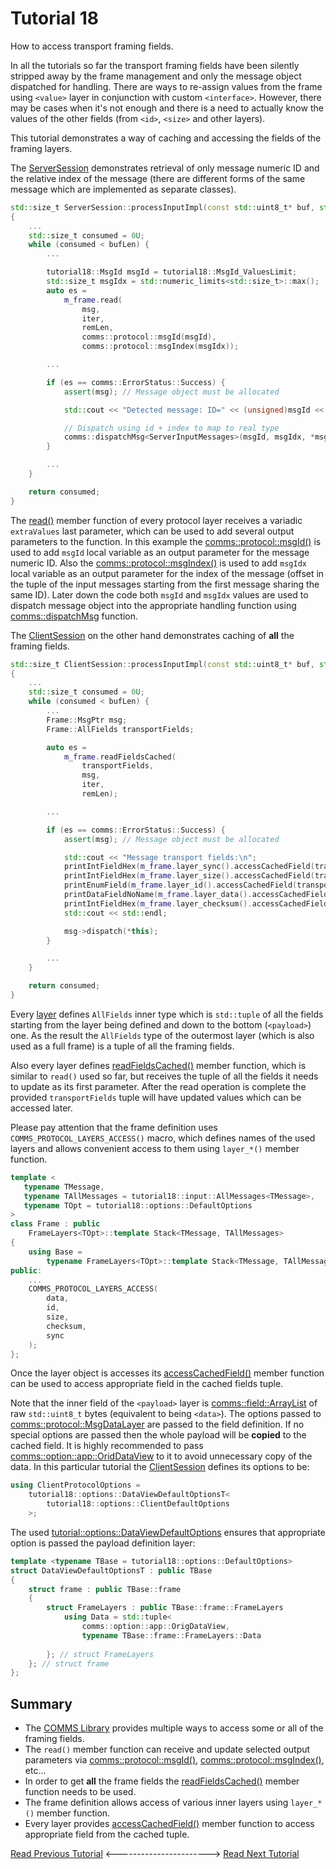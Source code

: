 # Tutorial 18
How to access transport framing fields.

In all the tutorials so far the transport framing fields have been silently stripped 
away by the frame management and only the message object dispatched for handling. 
There are ways to re-assign values from the frame using `<value>` layer in 
conjunction with custom `<interface>`. However, there may be cases when it's not
enough and there is a need to actually know the values of the other fields 
(from `<id>`, `<size>` and other layers). 

This tutorial demonstrates a way of caching and accessing the fields of the framing layers.

The [ServerSession](src/ServerSession.cpp) demonstrates retrieval of only message numeric 
ID and the relative index of the message (there are different forms of the same message which 
are implemented as separate classes).
```cpp
std::size_t ServerSession::processInputImpl(const std::uint8_t* buf, std::size_t bufLen)
{
    ...
    std::size_t consumed = 0U;
    while (consumed < bufLen) {
        ...

        tutorial18::MsgId msgId = tutorial18::MsgId_ValuesLimit;
        std::size_t msgIdx = std::numeric_limits<std::size_t>::max();
        auto es = 
            m_frame.read(
                msg, 
                iter, 
                remLen, 
                comms::protocol::msgId(msgId),
                comms::protocol::msgIndex(msgIdx));

        ...

        if (es == comms::ErrorStatus::Success) {
            assert(msg); // Message object must be allocated

            std::cout << "Detected message: ID=" << (unsigned)msgId << "; idx=" << msgIdx << std::endl; 

            // Dispatch using id + index to map to real type
            comms::dispatchMsg<ServerInputMessages>(msgId, msgIdx, *msg, *this);
        }

        ...
    }

    return consumed;
}
```
The [read()](https://commschamp.github.io/comms_doc/classcomms_1_1protocol_1_1ProtocolLayerBase.html)
member function of every protocol layer receives a variadic `extraValues` last parameter, which can be 
used to add several output parameters to the function. In this example the 
[comms::protocol::msgId()](https://commschamp.github.io/comms_doc/namespacecomms_1_1protocol.html) is used 
to add `msgId` local variable as an output parameter for the message numeric ID. Also the 
[comms::protocol::msgIndex()](https://commschamp.github.io/comms_doc/namespacecomms_1_1protocol.html)
is used to add `msgIdx` local variable as an output parameter for the index of the message (offset in 
the tuple of the input messages starting from the first message sharing the same ID).
Later down the code both `msgId` and `msgIdx` values are used to dispatch message object into the 
appropriate handling function using 
[comms::dispatchMsg](https://commschamp.github.io/comms_doc/dispatch_8h.html) function.


The [ClientSession](src/ClientSession.cpp) on the other hand demonstrates caching of **all** the framing 
fields.
```cpp
std::size_t ClientSession::processInputImpl(const std::uint8_t* buf, std::size_t bufLen)
{
    ...
    std::size_t consumed = 0U;
    while (consumed < bufLen) {
        ...
        Frame::MsgPtr msg;
        Frame::AllFields transportFields;

        auto es = 
            m_frame.readFieldsCached(
                transportFields,
                msg, 
                iter, 
                remLen);

        ...

        if (es == comms::ErrorStatus::Success) {
            assert(msg); // Message object must be allocated

            std::cout << "Message transport fields:\n";
            printIntFieldHex(m_frame.layer_sync().accessCachedField(transportFields));
            printIntFieldHex(m_frame.layer_size().accessCachedField(transportFields));
            printEnumField(m_frame.layer_id().accessCachedField(transportFields));
            printDataFieldNoName(m_frame.layer_data().accessCachedField(transportFields));
            printIntFieldHex(m_frame.layer_checksum().accessCachedField(transportFields));
            std::cout << std::endl;

            msg->dispatch(*this);
        }

        ...
    }

    return consumed;
}
```
Every [layer](https://commschamp.github.io/comms_doc/classcomms_1_1protocol_1_1ProtocolLayerBase.html) defines
`AllFields` inner type which is `std::tuple` of all the fields starting from the layer 
being defined and down to the bottom (`<payload>`) one. As the result the `AllFields` type of the outermost layer 
(which is also used as a full frame) is a tuple of all the framing fields.

Also every layer defines [readFieldsCached()](https://commschamp.github.io/comms_doc/classcomms_1_1protocol_1_1ProtocolLayerBase.html)
member function, which is similar to `read()` used so far, but receives the tuple of all the fields it needs to update as 
its first parameter. After the read operation is complete the provided `transportFields` tuple will have updated values which 
can be accessed later.

Please pay attention that the frame definition uses `COMMS_PROTOCOL_LAYERS_ACCESS()` macro, which defines names of the 
used layers and allows convenient access to them using `layer_*()` member function.
```cpp
template <
   typename TMessage,
   typename TAllMessages = tutorial18::input::AllMessages<TMessage>,
   typename TOpt = tutorial18::options::DefaultOptions
>
class Frame : public
    FrameLayers<TOpt>::template Stack<TMessage, TAllMessages>
{
    using Base =
        typename FrameLayers<TOpt>::template Stack<TMessage, TAllMessages>;
public:
    ...
    COMMS_PROTOCOL_LAYERS_ACCESS(
        data,
        id,
        size,
        checksum,
        sync
    );
};
```
Once the layer object is accesses its 
[accessCachedField()](https://commschamp.github.io/comms_doc/classcomms_1_1protocol_1_1ProtocolLayerBase.html)
member function can be used to access appropriate field in the cached fields tuple.

Note that the inner field of the `<payload>` layer is 
[comms::field::ArrayList](https://commschamp.github.io/comms_doc/classcomms_1_1field_1_1ArrayList.html) of 
raw `std::uint8_t` bytes (equivalent to being `<data>`). The options passed to 
[comms::protocol::MsgDataLayer](https://commschamp.github.io/comms_doc/classcomms_1_1protocol_1_1MsgDataLayer.html)
are passed to the field definition. If no special options are passed then the whole payload will be 
**copied** to the cached field. It is highly recommended to pass 
[comms::option::app::OridDataView](https://commschamp.github.io/comms_doc/options_8h.html) to it to 
avoid unnecessary copy of the data. In this particular tutorial the [ClientSession](src/ClientSession.h)
defines its options to be:
```cpp
using ClientProtocolOptions = 
    tutorial18::options::DataViewDefaultOptionsT<
        tutorial18::options::ClientDefaultOptions
    >;
```
The used [tutorial::options::DataViewDefaultOptions](include/tutorial18/options/DataViewDefaultOptions.h)
ensures that appropriate option is passed the payload definition layer:
```cpp
template <typename TBase = tutorial18::options::DefaultOptions>
struct DataViewDefaultOptionsT : public TBase
{
    struct frame : public TBase::frame
    {
        struct FrameLayers : public TBase::frame::FrameLayers
            using Data = std::tuple<
                comms::option::app::OrigDataView,
                typename TBase::frame::FrameLayers::Data
            
        }; // struct FrameLayers
    }; // struct frame
};
```

## Summary
- The [COMMS Library](https://github.com/commschamp/comms) provides multiple ways to access 
  some or all of the framing fields.
- The `read()` member function can receive and update selected output parameters via 
  [comms::protocol::msgId()](https://commschamp.github.io/comms_doc/namespacecomms_1_1protocol.html), 
  [comms::protocol::msgIndex()](https://commschamp.github.io/comms_doc/namespacecomms_1_1protocol.html), etc...
- In order to get **all** the frame fields the 
  [readFieldsCached()](https://commschamp.github.io/comms_doc/classcomms_1_1protocol_1_1ProtocolLayerBase.html)
  member function needs to be used.
- The frame definition allows access of various inner layers using `layer_*()` member function.
- Every layer provides [accessCachedField()](https://commschamp.github.io/comms_doc/classcomms_1_1protocol_1_1ProtocolLayerBase.html)
  member function to access appropriate field from the cached tuple.

[Read Previous Tutorial](../tutorial17) &lt;-----------------------&gt; [Read Next Tutorial](../tutorial19) 
